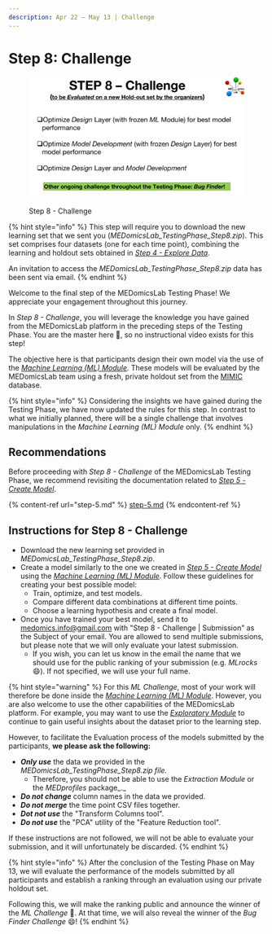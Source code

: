 ```yaml
---
description: Apr 22 – May 13 | Challenge
---
```


# Step 8: Challenge

<figure><img src="../.gitbook/assets/MEDomicsLab-TestingPhase-16.png" alt=""><figcaption><p>Step 8 - Challenge</p></figcaption></figure>

{% hint style="info" %}
This step will require you to download the new learning set that we sent you (_MEDomicsLab\_TestingPhase\_Step8.zip_). This set comprises four datasets (one for each time point), combining the learning and holdout sets obtained in [_Step 4 - Explore Data_](step-4.md).

An invitation to access the _MEDomicsLab\_TestingPhase\_Step8.zip_ data has been sent via email.
{% endhint %}

Welcome to the final step of the MEDomicsLab Testing Phase! We appreciate your engagement throughout this journey.

In _Step 8 - Challenge_, you will leverage the knowledge you have gained from the MEDomicsLab platform in the preceding steps of the Testing Phase. You are the master here :clap:, so no instructional video exists for this step!&#x20;

The objective here is that participants design their own model via the use of the [_Machine Learning (ML) Module_](https://medomics-udes.gitbook.io/medomicslab-docs/tutorials/development/learning-module)_._ These models will be evaluated by the MEDomicsLab team using a fresh, private holdout set from the [MIMIC](https://mimic.mit.edu/) database.&#x20;

{% hint style="info" %}
Considering the insights we have gained during the Testing Phase, we have now updated the rules for this step. In contrast to what we initially planned, there will be a single challenge that involves manipulations in the _Machine Learning (ML) Module_ only.
{% endhint %}

## Recommendations

Before proceeding with _Step 8 - Challenge_ of the MEDomicsLab Testing Phase, we recommend revisiting the documentation related to [_Step 5 - Create Model_](step-5.md).

{% content-ref url="step-5.md" %}
[step-5.md](step-5.md)
{% endcontent-ref %}

## Instructions for Step 8 - Challenge

* Download the new learning set provided in _MEDomicsLab\_TestingPhase\_Step8.zip_.
* Create a model similarly to the one we created in  [_Step 5 - Create Model_](step-5.md) using the [_Machine Learning (ML) Module_](https://medomics-udes.gitbook.io/medomicslab-docs/tutorials/development/learning-module). Follow these guidelines for creating your best possible model:
  * Train, optimize, and test models.
  * Compare different data combinations at different time points.
  * Choose a learning hypothesis and create a final model.
* Once you have trained your best model, send it to [medomics.info@gmail.com](mailto:medomics.info@gmail.com) with "Step 8 - Challenge | Submission" as the Subject of your email. You are allowed to send multiple submissions, but please note that we will only evaluate your latest submission.&#x20;
  * If you wish, you can let us know in the email the name that we should use for the public ranking of your submission (e.g. _MLrocks_ :smile:). If not specified, we will use your full name.&#x20;

{% hint style="warning" %}
For this _ML Challenge_, most of your work will therefore be done inside the [_Machine Learning (ML) Module_](https://medomics-udes.gitbook.io/medomicslab-docs/tutorials/development/learning-module).  However, you are also welcome to use the other capabilities of the MEDomicsLab platform. For example, you may want to use the [_Exploratory Module_](https://medomics-udes.gitbook.io/medomicslab-docs/tutorials/design/exploratory-module) to continue to gain useful insights about the dataset prior to the learning step.&#x20;

However, to facilitate the Evaluation process of the models submitted by the participants, **we please ask the following:**

* _**Only use**_ the data we provided in the  _MEDomicsLab\_TestingPhase\_Step8.zip file._
  * Therefore, you should not be able to use the _Extraction Module_ or the _MEDprofiles_ package_._&#x20;
* _**Do not change**_ column names in the data we provided.
* _**Do not merge**_ the time point CSV files together.&#x20;
* _**Dot not use**_ the "Transform Columns tool".&#x20;
* _**Do not use**_ the "PCA" utility of the "Feature Reduction tool".

If these instructions are not followed, we will not be able to evaluate your submission, and it will unfortunately be discarded.&#x20;
{% endhint %}

{% hint style="info" %}
After the conclusion of the Testing Phase on May 13, we will evaluate the performance of the models submitted by all participants and establish a ranking through an evaluation using our private holdout set.

Following this, we will make the ranking public and announce the winner of the _ML Challenge_ :tada:. At that time, we will also reveal the winner of the _Bug Finder_ _Challenge_ :smile:!
{% endhint %}
